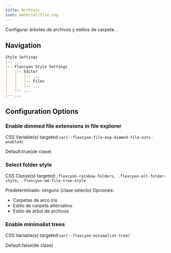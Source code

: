 ```yaml
---
title: Archivos
icon: material/file-cog
---
```


Configurar árboles de archivos y estilos de carpeta.
.

## Navigation
```md
Style Settings
|-- ...
|-- Flexcyon Style Settings
|   |-- Editor
|   |   |-- ...
|   |   |-- Files
|   |   |-- ...
|   |-- ...
|-- ...
```

## Configuration Options

### Enable dimmed file extensions in file explorer
CSS Variable(s) targeted:`var(--flexcyon-file-exp-dimmed-file-exts-enabled)`

Default:true(de clase)

### Select folder style
CSS Classe(s) targeted:`.flexcyon-rainbow-folders, .flexcyon-alt-folder-style, .flexcyon-md-file-tree-style`

Predeterminado: ninguno (clase selecto)
Opciones:
- Carpetas de arco iris
- Estilo de carpeta alternativo
- Estilo de árbol de archivos

### Enable minimalist trees
CSS Variable(s) targeted:`var(--flexcyon-minimalist-tree)`

Default:false(de clase)
